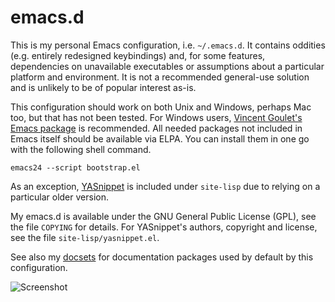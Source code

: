 emacs.d
=======

This is my personal Emacs configuration, i.e. `~/.emacs.d`. It contains
oddities (e.g. entirely redesigned keybindings) and, for some features,
dependencies on unavailable executables or assumptions about a
particular platform and environment. It is not a recommended general-use
solution and is unlikely to be of popular interest as-is.

This configuration should work on both Unix and Windows, perhaps Mac
too, but that has not been tested. For Windows users,
[Vincent Goulet's Emacs package][1] is recommended. All needed packages
not included in Emacs itself should be available via ELPA. You can
install them in one go with the following shell command.

    emacs24 --script bootstrap.el

As an exception, [YASnippet][2] is included under `site-lisp` due to
relying on a particular older version.

My emacs.d is available under the GNU General Public License (GPL), see
the file `COPYING` for details. For YASnippet's authors, copyright and
license, see the file `site-lisp/yasnippet.el`.

See also my [docsets][3] for documentation packages used by default by
this configuration.

![Screenshot](http://dl.dropboxusercontent.com/u/39625783/emacs-1.png)

 [1]: http://vgoulet.act.ulaval.ca/en/emacs/
 [2]: http://github.com/capitaomorte/yasnippet
 [3]: http://github.com/otsaloma/docsets
